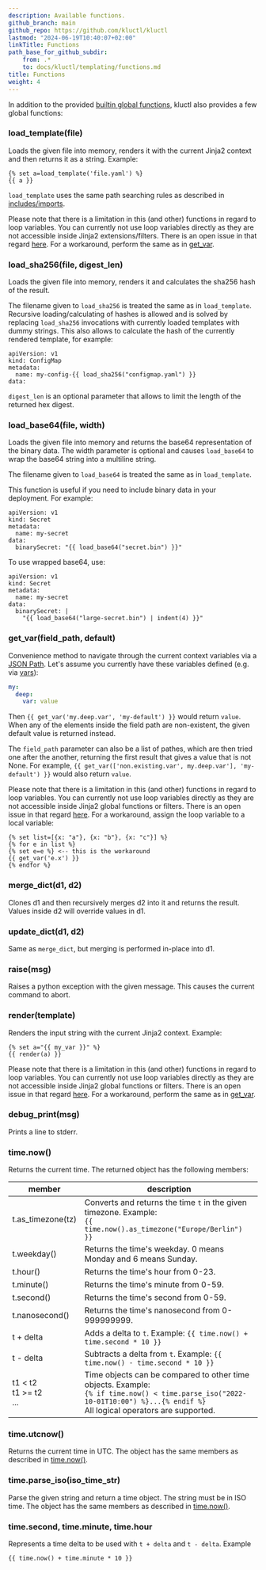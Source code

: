 ```yaml
---
description: Available functions.
github_branch: main
github_repo: https://github.com/kluctl/kluctl
lastmod: "2024-06-19T10:40:07+02:00"
linkTitle: Functions
path_base_for_github_subdir:
    from: .*
    to: docs/kluctl/templating/functions.md
title: Functions
weight: 4
---
```






In addition to the provided
[builtin global functions](https://jinja.palletsprojects.com/en/3.1.x/templates/#list-of-global-functions),
kluctl also provides a few global functions:

### load_template(file)
Loads the given file into memory, renders it with the current Jinja2 context and then returns it as a string. Example:
```
{% set a=load_template('file.yaml') %}
{{ a }}
```

`load_template` uses the same path searching rules as described in [includes/imports](../templating#includes-and-imports).

Please note that there is a limitation in this (and other) functions in regard to loop variables. You can currently not
use loop variables directly as they are not accessible inside Jinja2 extensions/filters. There is an open issue in 
that regard [here](https://github.com/pallets/jinja/issues/1478). For a workaround, perform the same as in
[get_var](#getvarfieldpath-default).

### load_sha256(file, digest_len)
Loads the given file into memory, renders it and calculates the sha256 hash of the result.

The filename given to `load_sha256` is treated the same as in `load_template`. Recursive loading/calculating of hashes
is allowed and is solved by replacing `load_sha256` invocations with currently loaded templates with dummy strings.
This also allows to calculate the hash of the currently rendered template, for example:

```
apiVersion: v1
kind: ConfigMap
metadata:
  name: my-config-{{ load_sha256("configmap.yaml") }}
data:
```

`digest_len` is an optional parameter that allows to limit the length of the returned hex digest.

### load_base64(file, width)
Loads the given file into memory and returns the base64 representation of the binary data.
The width parameter is optional and causes `load_base64` to wrap the base64 string into a multiline string.

The filename given to `load_base64` is treated the same as in `load_template`.

This function is useful if you need to include binary data in your deployment. For example:

```
apiVersion: v1
kind: Secret
metadata:
  name: my-secret
data:
  binarySecret: "{{ load_base64("secret.bin") }}"
```

To use wrapped base64, use:

```
apiVersion: v1
kind: Secret
metadata:
  name: my-secret
data:
  binarySecret: |
    "{{ load_base64("large-secret.bin") | indent(4) }}"
```

### get_var(field_path, default)
Convenience method to navigate through the current context variables via a
[JSON Path](https://goessner.net/articles/JsonPath/). Let's assume you currently have these variables defined
(e.g. via [vars](../deployments/deployment-yml.md#vars-deployment-project)):
```yaml
my:
  deep:
    var: value
```
Then `{{ get_var('my.deep.var', 'my-default') }}` would return `value`.
When any of the elements inside the field path are non-existent, the given default value is returned instead.

The `field_path` parameter can also be a list of pathes, which are then tried one after the another, returning the first
result that gives a value that is not None. For example, `{{ get_var(['non.existing.var', my.deep.var'], 'my-default') }}`
would also return `value`.

Please note that there is a limitation in this (and other) functions in regard to loop variables. You can currently not
use loop variables directly as they are not accessible inside Jinja2 global functions or filters. There is an open issue in
that regard [here](https://github.com/pallets/jinja/issues/1478). For a workaround, assign the loop variable to a local variable:

```
{% set list=[{x: "a"}, {x: "b"}, {x: "c"}] %}
{% for e in list %}
{% set e=e %} <-- this is the workaround
{{ get_var('e.x') }}
{% endfor %}
```

### merge_dict(d1, d2)
Clones d1 and then recursively merges d2 into it and returns the result. Values inside d2 will override values in d1.

### update_dict(d1, d2)
Same as `merge_dict`, but merging is performed in-place into d1.

### raise(msg)
Raises a python exception with the given message. This causes the current command to abort.

### render(template)
Renders the input string with the current Jinja2 context. Example:
```
{% set a="{{ my_var }}" %}
{{ render(a) }}
```

Please note that there is a limitation in this (and other) functions in regard to loop variables. You can currently not
use loop variables directly as they are not accessible inside Jinja2 global functions or filters. There is an open issue in
that regard [here](https://github.com/pallets/jinja/issues/1478). For a workaround, perform the same as in
[get_var](#getvarfieldpath-default).

### debug_print(msg)
Prints a line to stderr.

### time.now()
Returns the current time. The returned object has the following members:

| member                        | description                                                                                                                                                                        |
|-------------------------------|------------------------------------------------------------------------------------------------------------------------------------------------------------------------------------|
| t.as_timezone(tz)             | Converts and returns the time `t` in the given timezone. Example: <br/>`{{ time.now().as_timezone("Europe/Berlin") }}`                                                             |
| t.weekday()                   | Returns the time's weekday. 0 means Monday and 6 means Sunday.                                                                                                                     |
| t.hour()                      | Returns the time's hour from 0-23.                                                                                                                                                 |
| t.minute()                    | Returns the time's minute from 0-59.                                                                                                                                               |
| t.second()                    | Returns the time's second from 0-59.                                                                                                                                               |
| t.nanosecond()                | Returns the time's nanosecond from 0-999999999.                                                                                                                                    |
| t + delta                     | Adds a delta to `t`. Example: `{{ time.now() + time.second * 10 }}`                                                                                                                |
| t - delta                     | Subtracts a delta from `t`. Example: `{{ time.now() - time.second * 10 }}`                                                                                                         |
| t1 < t2<br/>t1 >= t2<br/> ... | Time objects can be compared to other time objects. Example:<br/>`{% if time.now() < time.parse_iso("2022-10-01T10:00") %}...{% endif %}`<br/>All logical operators are supported. |

### time.utcnow()
Returns the current time in UTC.
The object has the same members as described in [time.now()](#timenow).

### time.parse_iso(iso_time_str)
Parse the given string and return a time object. The string must be in ISO time. 
The object has the same members as described in [time.now()](#timenow).

### time.second, time.minute, time.hour
Represents a time delta to be used with `t + delta` and `t - delta`. Example
```
{{ time.now() + time.minute * 10 }}
```
